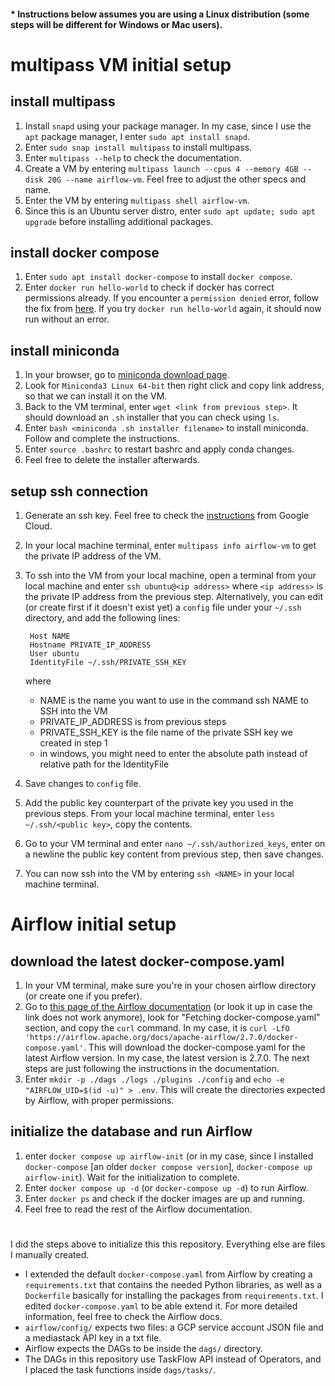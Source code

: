 #### * Instructions below assumes you are using a Linux distribution (some steps will be different for Windows or Mac users).

# multipass VM initial setup

## install multipass
1. Install `snapd` using your package manager. In my case, since I use the `apt` package manager, I enter `sudo apt install snapd`.
2. Enter `sudo snap install multipass` to install multipass.
3. Enter `multipass --help` to check the documentation.
4. Create a VM by entering `multipass launch --cpus 4 --memory 4GB --disk 20G --name airflow-vm`. Feel free to adjust the other specs and name.
5. Enter the VM by entering `multipass shell airflow-vm`.
6. Since this is an Ubuntu server distro, enter `sudo apt update; sudo apt upgrade` before installing additional packages.

## install docker compose
1. Enter `sudo apt install docker-compose` to install `docker compose`.
2. Enter `docker run hello-world` to check if docker has correct permissions already. If you encounter a `permission denied` error, follow the fix from [here](https://github.com/sindresorhus/guides/blob/main/docker-without-sudo.md). If you try `docker run hello-world` again, it should now run without an error.

## install miniconda
1. In your browser, go to [miniconda download page](https://docs.conda.io/en/latest/miniconda.html).
2. Look for `Miniconda3 Linux 64-bit` then right click and copy link address, so that we can install it on the VM.
3. Back to the VM terminal, enter `wget <link from previous step>`. It should download an `.sh` installer that you can check using `ls`.
4. Enter `bash <miniconda .sh installer filename>` to install miniconda. Follow and complete the instructions.
5. Enter `source .bashrc` to restart bashrc and apply conda changes.
6. Feel free to delete the installer afterwards.

## setup ssh connection
1. Generate an ssh key. Feel free to check the [instructions](https://cloud.google.com/compute/docs/connect/create-ssh-keys#linux-and-macos) from Google Cloud.
2. In your local machine terminal, enter `multipass info airflow-vm` to get the private IP address of the VM.
3. To ssh into the VM from your local machine, open a terminal from your local machine and enter `ssh ubuntu@<ip address>` where `<ip address>` is the private IP address from the previous step. Alternatively, you can edit (or create first if it doesn't exist yet) a `config` file under your `~/.ssh` directory, and add the following lines:

        Host NAME
        Hostname PRIVATE_IP_ADDRESS
        User ubuntu
        IdentityFile ~/.ssh/PRIVATE_SSH_KEY

    where

    - NAME is the name you want to use in the command ssh NAME to SSH into the VM
    - PRIVATE_IP_ADDRESS is from previous steps
    - PRIVATE_SSH_KEY is the file name of the private SSH key we created in step 1
    - in windows, you might need to enter the absolute path instead of relative path for the IdentityFile

4. Save changes to `config` file.
5. Add the public key counterpart of the private key you used in the previous steps. From your local machine terminal, enter `less ~/.ssh/<public key>`, copy the contents.
6. Go to your VM terminal and enter `nano ~/.ssh/authorized_keys`, enter on a newline the public key content from previous step, then save changes.
7. You can now ssh into the VM by entering `ssh <NAME>` in your local machine terminal.

# Airflow initial setup

## download the latest docker-compose.yaml
1. In your VM terminal, make sure you're in your chosen airflow directory (or create one if you prefer).
2. Go to [this page of the Airflow documentation](https://airflow.apache.org/docs/apache-airflow/stable/howto/docker-compose/index.html) (or look it up in case the link does not work anymore), look for "Fetching docker-compose.yaml" section, and copy the `curl` command. In my case, it is `curl -LfO 'https://airflow.apache.org/docs/apache-airflow/2.7.0/docker-compose.yaml'`. This will download the docker-compose.yaml for the latest Airflow version. In my case, the latest version is 2.7.0. The next steps are just following the instructions in the documentation.
4. Enter `mkdir -p ./dags ./logs ./plugins ./config` and `echo -e "AIRFLOW_UID=$(id -u)" > .env`. This will create the directories expected by Airflow, with proper permissions.

## initialize the database and run Airflow
1. enter `docker compose up airflow-init` (or in my case, since I installed `docker-compose` [an older `docker compose version`], `docker-compose up airflow-init`). Wait for the initialization to complete.
2. Enter `docker compose up -d` (or `docker-compose up -d`) to run Airflow.
3. Enter `docker ps` and check if the docker images are up and running.
4. Feel free to read the rest of the Airflow documentation.


#
I did the steps above to initialize this this repository. Everything else are files I manually created.
- I extended the default `docker-compose.yaml` from Airflow by creating a `requirements.txt` that contains the needed Python libraries, as well as a `Dockerfile` basically for installing the packages from `requirements.txt`. I edited `docker-compose.yaml` to be able extend it. For more detailed information, feel free to check the Airflow docs.
- `airflow/config/` expects two files: a GCP service account JSON file and a mediastack API key in a txt file.
- Airflow expects the DAGs to be inside the `dags/` directory.
- The DAGs in this repository use TaskFlow API instead of Operators, and I placed the task functions inside `dags/tasks/`.